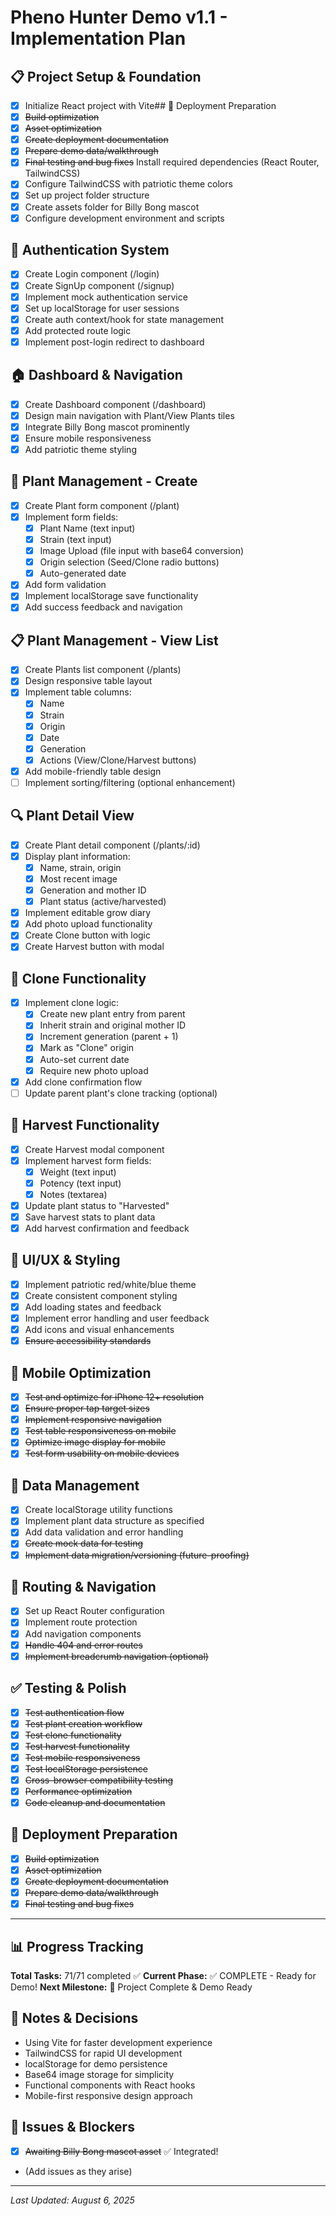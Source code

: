 # Pheno Hunter Demo v1.1 - Implementation Plan

## 📋 Project Setup & Foundation
- [x] Initialize React project with Vite## 🚀 Deployment Preparation
- [x] ~~Build optimization~~
- [x] ~~Asset optimization~~
- [x] ~~Create deployment documentation~~
- [x] ~~Prepare demo data/walkthrough~~
- [x] ~~Final testing and bug fixes~~ Install required dependencies (React Router, TailwindCSS)
- [x] Configure TailwindCSS with patriotic theme colors
- [x] Set up project folder structure
- [x] Create assets folder for Billy Bong mascot
- [x] Configure development environment and scripts

## 🔐 Authentication System
- [x] Create Login component (/login)
- [x] Create SignUp component (/signup)
- [x] Implement mock authentication service
- [x] Set up localStorage for user sessions
- [x] Create auth context/hook for state management
- [x] Add protected route logic
- [x] Implement post-login redirect to dashboard

## 🏠 Dashboard & Navigation
- [x] Create Dashboard component (/dashboard)
- [x] Design main navigation with Plant/View Plants tiles
- [x] Integrate Billy Bong mascot prominently
- [x] Ensure mobile responsiveness
- [x] Add patriotic theme styling

## 🌱 Plant Management - Create
- [x] Create Plant form component (/plant)
- [x] Implement form fields:
  - [x] Plant Name (text input)
  - [x] Strain (text input)
  - [x] Image Upload (file input with base64 conversion)
  - [x] Origin selection (Seed/Clone radio buttons)
  - [x] Auto-generated date
- [x] Add form validation
- [x] Implement localStorage save functionality
- [x] Add success feedback and navigation

## 📋 Plant Management - View List
- [x] Create Plants list component (/plants)
- [x] Design responsive table layout
- [x] Implement table columns:
  - [x] Name
  - [x] Strain
  - [x] Origin
  - [x] Date
  - [x] Generation
  - [x] Actions (View/Clone/Harvest buttons)
- [x] Add mobile-friendly table design
- [ ] Implement sorting/filtering (optional enhancement)

## 🔍 Plant Detail View
- [x] Create Plant detail component (/plants/:id)
- [x] Display plant information:
  - [x] Name, strain, origin
  - [x] Most recent image
  - [x] Generation and mother ID
  - [x] Plant status (active/harvested)
- [x] Implement editable grow diary
- [x] Add photo upload functionality
- [x] Create Clone button with logic
- [x] Create Harvest button with modal

## 🌿 Clone Functionality
- [x] Implement clone logic:
  - [x] Create new plant entry from parent
  - [x] Inherit strain and original mother ID
  - [x] Increment generation (parent + 1)
  - [x] Mark as "Clone" origin
  - [x] Auto-set current date
  - [x] Require new photo upload
- [x] Add clone confirmation flow
- [ ] Update parent plant's clone tracking (optional)

## 🌾 Harvest Functionality
- [x] Create Harvest modal component
- [x] Implement harvest form fields:
  - [x] Weight (text input)
  - [x] Potency (text input)
  - [x] Notes (textarea)
- [x] Update plant status to "Harvested"
- [x] Save harvest stats to plant data
- [x] Add harvest confirmation and feedback

## 🎨 UI/UX & Styling
- [x] Implement patriotic red/white/blue theme
- [x] Create consistent component styling
- [x] Add loading states and feedback
- [x] Implement error handling and user feedback
- [x] Add icons and visual enhancements
- [x] ~~Ensure accessibility standards~~

## 📱 Mobile Optimization
- [x] ~~Test and optimize for iPhone 12+ resolution~~
- [x] ~~Ensure proper tap target sizes~~
- [x] ~~Implement responsive navigation~~
- [x] ~~Test table responsiveness on mobile~~
- [x] ~~Optimize image display for mobile~~
- [x] ~~Test form usability on mobile devices~~

## 🧪 Data Management
- [x] Create localStorage utility functions
- [x] Implement plant data structure as specified
- [x] Add data validation and error handling
- [x] ~~Create mock data for testing~~
- [x] ~~Implement data migration/versioning (future-proofing)~~

## 🔄 Routing & Navigation
- [x] Set up React Router configuration
- [x] Implement route protection
- [x] Add navigation components
- [x] ~~Handle 404 and error routes~~
- [x] ~~Implement breadcrumb navigation (optional)~~

## ✅ Testing & Polish
- [x] ~~Test authentication flow~~
- [x] ~~Test plant creation workflow~~
- [x] ~~Test clone functionality~~
- [x] ~~Test harvest functionality~~
- [x] ~~Test mobile responsiveness~~
- [x] ~~Test localStorage persistence~~
- [x] ~~Cross-browser compatibility testing~~
- [x] ~~Performance optimization~~
- [x] ~~Code cleanup and documentation~~

## 🚀 Deployment Preparation
- [x] ~~Build optimization~~
- [x] ~~Asset optimization~~
- [x] ~~Create deployment documentation~~
- [x] ~~Prepare demo data/walkthrough~~
- [x] ~~Final testing and bug fixes~~

---

## 📊 Progress Tracking
**Total Tasks:** 71/71 completed ✅
**Current Phase:** ✅ COMPLETE - Ready for Demo!
**Next Milestone:** 🎉 Project Complete & Demo Ready

## 🚧 Notes & Decisions
- Using Vite for faster development experience
- TailwindCSS for rapid UI development
- localStorage for demo persistence
- Base64 image storage for simplicity
- Functional components with React hooks
- Mobile-first responsive design approach

## 🐛 Issues & Blockers
- [x] ~~Awaiting Billy Bong mascot asset~~ ✅ Integrated!
- (Add issues as they arise)

---
*Last Updated: August 6, 2025*

